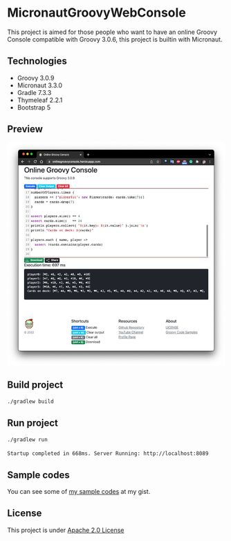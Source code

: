 # MicronautGroovyWebConsole

This project is aimed for those people who want to have an online Groovy Console
compatible with Groovy 3.0.6, this project is builtin with Micronaut.

## Technologies

- Groovy 3.0.9
- Micronaut 3.3.0  
- Gradle 7.3.3
- Thymeleaf 2.2.1
- Bootstrap 5

## Preview

![online-groovy-console](img/console.png)

## Build project

```shell
./gradlew build
```

## Run project

```shell
./gradlew run

Startup completed in 668ms. Server Running: http://localhost:8089
```

## Sample codes

You can see some of [my sample codes](https://gist.github.com/Joxebus "Joxebus's Gists") at my gist.

## License

This project is under [Apache 2.0 License](LICENSE "See license here")